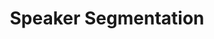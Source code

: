 ---
title: Speaker Segmentation
type: templates
category: Audio/Speech Processing
order: 303
meta_title: 
meta_description: 
---